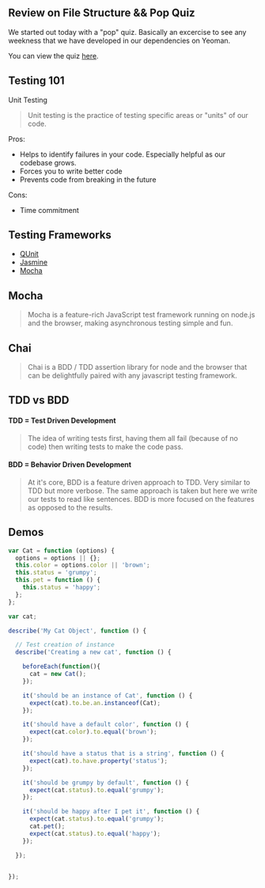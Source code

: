 
## Review on File Structure && Pop Quiz

We started out today with a "pop" quiz. Basically an excercise to see any weekness that we have developed in our dependencies on Yeoman.

You can view the quiz [here](https://gist.github.com/twhitacre/833ef11d45f5fd2785cb).


## Testing 101

Unit Testing

> Unit testing is the practice of testing specific areas or "units" of our code.

Pros:

* Helps to identify failures in your code. Especially helpful as our codebase grows.
* Forces you to write better code
* Prevents code from breaking in the future

Cons:

* Time commitment

## Testing Frameworks

* [QUnit](http://qunitjs.com/)
* [Jasmine](http://jasmine.github.io/)
* [Mocha](http://mochajs.org/)


## Mocha

> Mocha is a feature-rich JavaScript test framework running on node.js and the browser, making asynchronous testing simple and fun.


## Chai

> Chai is a BDD / TDD assertion library for node and the browser that can be delightfully paired with any javascript testing framework.


## TDD vs BDD

#### TDD = Test Driven Development

> The idea of writing tests first, having them all fail (because of no code) then writing tests to make the code pass.

#### BDD = Behavior Driven Development

> At it's core, BDD is a feature driven approach to TDD. Very similar to TDD but more verbose. The same approach is taken but here we write our tests to read like sentences. BDD is more focused on the features as opposed to the results.

## Demos

```js
var Cat = function (options) {
  options = options || {};
  this.color = options.color || 'brown';
  this.status = 'grumpy';
  this.pet = function () {
    this.status = 'happy';
  };
};
```

```js
var cat;

describe('My Cat Object', function () {

  // Test creation of instance
  describe('Creating a new cat', function () {

    beforeEach(function(){
      cat = new Cat();
    });

    it('should be an instance of Cat', function () {
      expect(cat).to.be.an.instanceof(Cat);
    });

    it('should have a default color', function () {
      expect(cat.color).to.equal('brown');
    });

    it('should have a status that is a string', function () {
      expect(cat).to.have.property('status');
    });

    it('should be grumpy by default', function () {
      expect(cat.status).to.equal('grumpy');
    });

    it('should be happy after I pet it', function () {
      expect(cat.status).to.equal('grumpy');
      cat.pet();
      expect(cat.status).to.equal('happy');
    });

  });


});
```